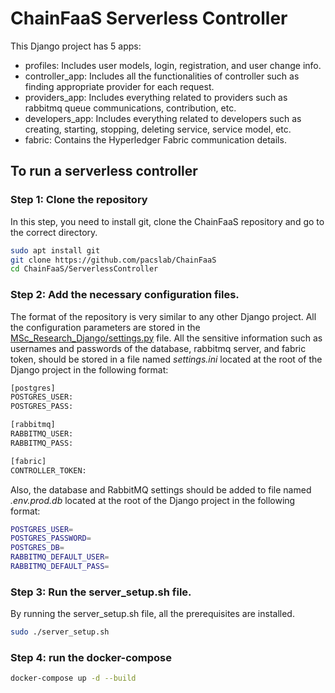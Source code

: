 # ChainFaaS Serverless Controller
 
 This Django project has 5 apps:
 
 * profiles: Includes user models, login, registration, and user change info. 
 * controller_app: Includes all the functionalities of controller such as finding appropriate provider for each request.
 * providers_app: Includes everything related to providers such as rabbitmq queue communications, contribution, etc. 
 * developers_app: Includes everything related to developers such as creating, starting, stopping, deleting service, service model, etc. 
 * fabric: Contains the Hyperledger Fabric communication details.

## To run a serverless controller

### Step 1: Clone the repository

In this step, you need to install git, clone the ChainFaaS repository and go to the correct directory. 

```bash
sudo apt install git
git clone https://github.com/pacslab/ChainFaaS
cd ChainFaaS/ServerlessController
```

### Step 2: Add the necessary configuration files.
 The format of the repository is very similar to any other Django project. All the configuration parameters are stored in the [MSc_Research_Django/settings.py](./MSc_Research_Django/settings.py) file. All the sensitive information such as usernames and passwords of the database, rabbitmq server, and fabric token, should be stored in a file named *settings.ini* located at the root of the Django project in the following format:

 ``` bash
 [postgres]
POSTGRES_USER:
POSTGRES_PASS:

[rabbitmq]
RABBITMQ_USER:
RABBITMQ_PASS:

[fabric]
CONTROLLER_TOKEN:
 ```

Also, the database and RabbitMQ settings should be added to file named *.env.prod.db* located at the root of the Django project in the following format:
```bash
POSTGRES_USER=
POSTGRES_PASSWORD=
POSTGRES_DB=
RABBITMQ_DEFAULT_USER=
RABBITMQ_DEFAULT_PASS=
```

### Step 3: Run the server_setup.sh file.

By running the server_setup.sh file, all the prerequisites are installed. 

```bash
sudo ./server_setup.sh
```

### Step 4: run the docker-compose
```bash
docker-compose up -d --build
```